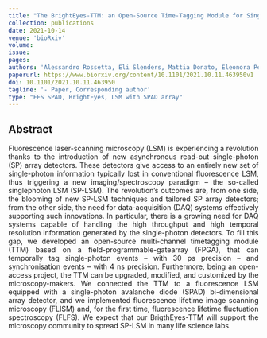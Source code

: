 ```yaml
---
title: "The BrightEyes-TTM: an Open-Source Time-Tagging Module for Single-Photon Microscopy"
collection: publications
date: 2021-10-14
venue: 'bioRxiv'
volume: 
issue: 
pages: 
authors: 'Alessandro Rossetta, Eli Slenders, Mattia Donato, Eleonora Perego, Francesco Diotalevi, Luca Lanzanó, Sami Koho, Giorgio Tortarolo, Marco Crepaldi, Giuseppe Vicidomini'
paperurl: https://www.biorxiv.org/content/10.1101/2021.10.11.463950v1
doi: 10.1101/2021.10.11.463950
tagline: '- Paper, Corresponding author'
type: "FFS SPAD, BrightEyes, LSM with SPAD array"
---
```


<h2> Abstract </h2>
<p align= "justify">
Fluorescence laser-scanning microscopy (LSM) is experiencing a revolution thanks to the introduction of new asynchronous read-out single-photon (SP) array detectors. These detectors give access to an entirely new set of single-photon information typically lost in conventional fluorescence LSM, thus triggering a new imaging/spectroscopy paradigm – the so-called singlephoton LSM (SP-LSM). The revolution’s outcomes are, from one side, the blooming of new SP-LSM techniques and tailored SP array detectors; from the other side, the need for data-acquisition (DAQ) systems effectively supporting such innovations. In particular, there is a growing need for DAQ systems capable of handling the high throughput and high temporal resolution information generated by the single-photon detectors. To fill this gap, we developed an open-source multi-channel timetagging module (TTM) based on a field-programmable-gatearray (FPGA), that can temporally tag single-photon events – with 30 ps precision – and synchronisation events – with 4 ns precision. Furthermore, being an open-access project, the TTM can be upgraded, modified, and customized by the microscopy-makers. We connected the TTM to a fluorescence LSM equipped with a single-photon avalanche diode (SPAD) bi-dimensional array detector, and we implemented fluorescence lifetime image scanning microscopy (FLISM) and, for the first time, fluorescence lifetime fluctuation spectroscopy (FLFS). We expect that our BrigthEyes-TTM will support the microscopy community to spread SP-LSM in many life science labs.

